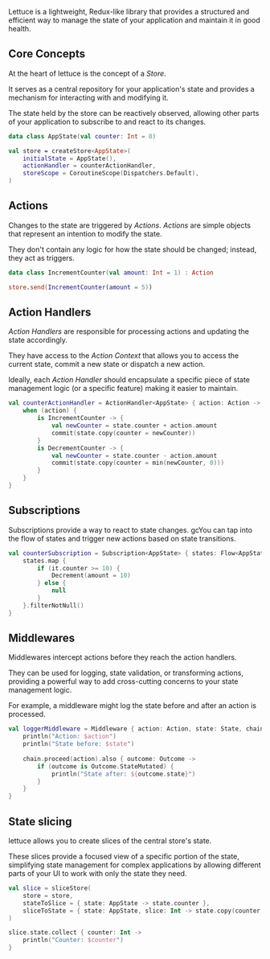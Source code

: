 
Lettuce is a lightweight, Redux-like library that provides a structured and efficient way to manage the state 
of your application and maintain it in good health.

## Core Concepts
At the heart of lettuce is the concept of a _Store_. 

It serves as a central repository for your application's state and provides a mechanism for 
interacting with and modifying it. 

The state held by the store can be reactively observed, 
allowing other parts of your application to subscribe to and react to its changes.

```kotlin
data class AppState(val counter: Int = 0)

val store = createStore<AppState>(
    initialState = AppState(), 
    actionHandler = counterActionHandler,
    storeScope = CoroutineScope(Dispatchers.Default),
)
```

## Actions
Changes to the state are triggered by _Actions_. _Actions_ are simple objects that represent an intention to modify 
the state. 

They don't contain any logic for how the state should be changed; instead, they act as triggers.

```kotlin
data class IncrementCounter(val amount: Int = 1) : Action

store.send(IncrementCounter(amount = 5))
```

## Action Handlers
_Action Handlers_ are responsible for processing actions and updating the state accordingly. 

They have access to the _Action Context_ that allows you to access the current state, commit a new state or 
dispatch a new action.

Ideally, each _Action Handler_ should encapsulate a specific piece of state management logic
(or a specific feature) making it easier to maintain.

```kotlin
val counterActionHandler = ActionHandler<AppState> { action: Action ->
    when (action) {
        is IncrementCounter -> {
            val newCounter = state.counter + action.amount
            commit(state.copy(counter = newCounter))
        }
        is DecrementCounter -> {
            val newCounter = state.counter - action.amount
            commit(state.copy(counter = min(newCounter, 0)))
        }
    }
}
```

## Subscriptions
Subscriptions provide a way to react to state changes. gcYou can tap into the flow of states and trigger new actions based on state transitions.

```kotlin
val counterSubscription = Subscription<AppState> { states: Flow<AppState> ->
    states.map {
        if (it.counter >= 10) {
            Decrement(amount = 10)
        } else {
            null
        }
    }.filterNotNull()
}
```

## Middlewares
Middlewares intercept actions before they reach the action handlers. 

They can be used for logging, state validation, or transforming actions, providing a powerful way 
to add cross-cutting concerns to your state management logic. 

For example, a middleware might log the state before and after an action is processed.
```kotlin
val loggerMiddleware = Middleware { action: Action, state: State, chain: Chain ->
    println("Action: $action")
    println("State before: $state")
    
    chain.proceed(action).also { outcome: Outcome ->
        if (outcome is Outcome.StateMutated) {
            println("State after: ${outcome.state}")
        }    
    }
} 
```

## State slicing
lettuce allows you to create slices of the central store's state.

These slices provide a focused view of a specific portion of the state, simplifying state management 
for complex applications by allowing different parts of your UI to work with only the state they need.

```kotlin
val slice = sliceStore(
    store = store,
    stateToSlice = { state: AppState -> state.counter },
    sliceToState = { state: AppState, slice: Int -> state.copy(counter = slice) }
)

slice.state.collect { counter: Int ->
    println("Counter: $counter")
}
```